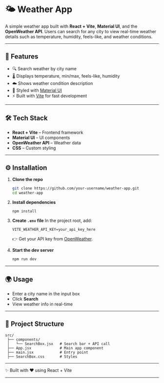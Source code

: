 # 🌤️ Weather App
A simple weather app built with **React + Vite**, **Material UI**, and the **OpenWeather API**.
Users can search for any city to view real-time weather details such as temperature, humidity, feels-like, and weather conditions.

---

## 🚀 Features
* 🔍 Search weather by city name
* 🌡️ Displays temperature, min/max, feels-like, humidity
* ☁️ Shows weather condition description
* 🎨 Styled with [Material UI](https://mui.com/)
* ⚡ Built with [Vite](https://vitejs.dev/) for fast development

---

## 🛠️ Tech Stack
* **React + Vite** – Frontend framework
* **Material UI** – UI components
* **OpenWeather API** – Weather data
* **CSS** – Custom styling

---

## ⚙️ Installation
1. **Clone the repo**

   ```bash
   git clone https://github.com/your-username/weather-app.git
   cd weather-app
   ```

2. **Install dependencies**

   ```bash
   npm install
   ```

3. **Create `.env` file**
   In the project root, add:

   ```env
   VITE_WEATHER_API_KEY=your_api_key_here
   ```

   👉 Get your API key from [OpenWeather](https://openweathermap.org/api).

4. **Start the dev server**

   ```bash
   npm run dev
   ```

---

## 🌍 Usage

* Enter a city name in the input box
* Click **Search**
* View weather info in real-time

---

## 📂 Project Structure

```
src/
 ├── components/
 │   └── SearchBox.jsx   # Search bar + API call
 ├── App.jsx             # Main app component
 ├── main.jsx            # Entry point
 ├── SearchBox.css       # Styles
```

---

✨ Built with ❤️ using React + Vite

---
